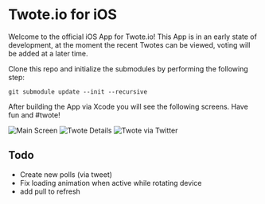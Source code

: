 # Twote.io for iOS

Welcome to the official iOS App for Twote.io!
This App is in an early state of development, at the moment the recent Twotes can be viewed, voting will be added at a later time.

Clone this repo and initialize the submodules by performing the following step:

```
git submodule update --init --recursive
```

After building the App via Xcode you will see the following screens. Have fun and #twote!

![Main Screen](http://kimar.github.io/screenshots/twote/screen1.png)
![Twote Details](http://kimar.github.io/screenshots/twote/screen2.png)
![Twote via Twitter](http://kimar.github.io/screenshots/twote/screen3.png)

## Todo

* Create new polls (via tweet)
* Fix loading animation when active while rotating device
* add pull to refresh
